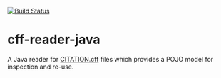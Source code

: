 [![Build Status](https://travis-ci.org/citation-file-format/cff-reader-java.svg?branch=feature%2Fpojo-implementation)](https://travis-ci.org/citation-file-format/cff-reader-java)

# cff-reader-java

A Java reader for [CITATION.cff](https://citation-file-format.github.io/) files which provides a POJO model for inspection and re-use.

